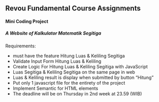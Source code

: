 ## Revou Fundamental Course Assignments
#### Mini Coding Project
##### A Website of Kalkulator Matematik Segitiga

Requirements:
- must have the feature Hitung Luas & Keliling Segitiga
- Validate Input Form Hitung Luas & Keliling
- Create Logic For Hitung Luas & Keliling Segitiga with JavaScript
- Luas Segitiga & Keliling Segitiga on the same page in web
- Luas & Keliling result is display when submitted by button “Hitung”
- Put only 1 javascript file for the entirety of the project
- Implement Semantic for HTML elements
- The deadline will be on Thursday in 2nd week at 23.59 (WIB)
